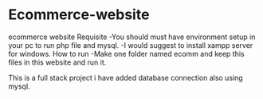 # Ecommerce-website
ecommerce website
Requisite
-You should must have environment setup in your pc to run php file and mysql.
-I would suggest to install xampp server for windows.
How to run
-Make one folder named ecomm and keep this files in this website and run it.

This is a full stack project i have added database connection also using mysql.
